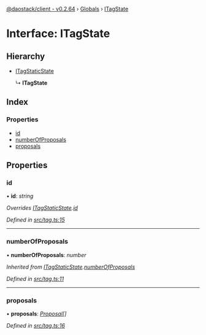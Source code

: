 [@daostack/client - v0.2.64](../README.md) › [Globals](../globals.md) › [ITagState](itagstate.md)

# Interface: ITagState

## Hierarchy

* [ITagStaticState](itagstaticstate.md)

  ↳ **ITagState**

## Index

### Properties

* [id](itagstate.md#id)
* [numberOfProposals](itagstate.md#numberofproposals)
* [proposals](itagstate.md#proposals)

## Properties

###  id

• **id**: *string*

*Overrides [ITagStaticState](itagstaticstate.md).[id](itagstaticstate.md#id)*

*Defined in [src/tag.ts:15](https://github.com/daostack/client/blob/b547acc/src/tag.ts#L15)*

___

###  numberOfProposals

• **numberOfProposals**: *number*

*Inherited from [ITagStaticState](itagstaticstate.md).[numberOfProposals](itagstaticstate.md#numberofproposals)*

*Defined in [src/tag.ts:11](https://github.com/daostack/client/blob/b547acc/src/tag.ts#L11)*

___

###  proposals

• **proposals**: *[Proposal](../classes/proposal.md)[]*

*Defined in [src/tag.ts:16](https://github.com/daostack/client/blob/b547acc/src/tag.ts#L16)*
